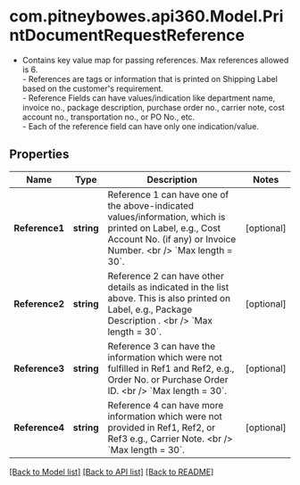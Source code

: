# com.pitneybowes.api360.Model.PrintDocumentRequestReference
- Contains key value map for passing references. Max references allowed is 6. <br /> - References are tags or information that is printed on Shipping Label based on the customer's requirement.<br /> - Reference Fields can have values/indication like department name, invoice no., package description, purchase order no., carrier note, cost account no., transportation no., or PO No., etc. <br /> - Each of the reference field can have only one indication/value. 

## Properties

Name | Type | Description | Notes
------------ | ------------- | ------------- | -------------
**Reference1** | **string** | Reference 1 can have one of the above-indicated values/information, which is printed on Label, e.g., Cost Account No. (if any) or Invoice Number. &lt;br /&gt; &#x60;Max length &#x3D; 30&#x60;. | [optional] 
**Reference2** | **string** | Reference 2 can have other details as indicated in the list above. This is also printed on Label, e.g., Package Description . &lt;br /&gt; &#x60;Max length &#x3D; 30&#x60;. | [optional] 
**Reference3** | **string** | Reference 3 can have the information which were not fulfilled in Ref1 and Ref2, e.g., Order No. or Purchase Order ID. &lt;br /&gt; &#x60;Max length &#x3D; 30&#x60;. | [optional] 
**Reference4** | **string** | Reference 4 can have more information which were not provided in Ref1, Ref2, or Ref3 e.g., Carrier Note. &lt;br /&gt; &#x60;Max length &#x3D; 30&#x60;. | [optional] 

[[Back to Model list]](../../README.md#documentation-for-models) [[Back to API list]](../../README.md#documentation-for-api-endpoints) [[Back to README]](../../README.md)

